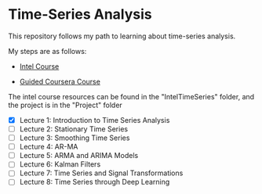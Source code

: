 # Time-Series Analysis

This repository follows my path to learning about time-series analysis.

My steps are as follows:

- [Intel Course]("https://www.intel.com/content/www/us/en/developer/topic-technology/artificial-intelligence/training/course-time-series-analysis.html")

- [Guided Coursera Course]("https://www.coursera.org/projects/time-series-data-visualization-techniques")

The intel course resources can be found in the "IntelTimeSeries" folder, and the project is in the "Project" folder

- [x] Lecture 1: Introduction to Time Series Analysis
- [ ] Lecture 2: Stationary Time Series
- [ ] Lecture 3: Smoothing Time Series
- [ ] Lecture 4: AR-MA
- [ ] Lecture 5: ARMA and ARIMA Models
- [ ] Lecture 6: Kalman Filters
- [ ] Lecture 7: Time Series and Signal Transformations
- [ ] Lecture 8: Time Series through Deep Learning